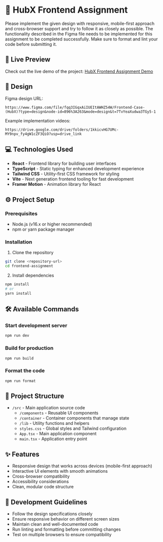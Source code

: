 # 🚀 HubX Frontend Assignment

Please implement the given design with responsive, mobile-first approach and cross-browser support and try to follow it as closely as possible. The functionality described in the Figma file needs to be implemented for this assignment to be completed successfully. Make sure to format and lint your code before submitting it.

## 🔗 Live Preview

Check out the live demo of the project:
[HubX Frontend Assignment Demo](https://hubx-assetment.vercel.app/)

## 🎨 Design

Figma design URL:

```
https://www.figma.com/file/fqq3IGqxAiIUEItAWHZ54W/Frontend-Case-(HubX)?type=design&node-id=896%3A263&mode=design&t=7TvYeaXudwa3TGy5-1
```

Example implementation videos:

```
https://drive.google.com/drive/folders/1kkicvHG7UMc-MY9npv_fy4gW1cZF3QiO?usp=drive_link
```

## 💻 Technologies Used

- **React** - Frontend library for building user interfaces
- **TypeScript** - Static typing for enhanced development experience
- **Tailwind CSS** - Utility-first CSS framework for styling
- **Vite** - Next generation frontend tooling for fast development
- **Framer Motion** - Animation library for React

## ⚙️ Project Setup

### Prerequisites

- Node.js (v16.x or higher recommended)
- npm or yarn package manager

### Installation

1. Clone the repository
```sh
git clone <repository-url>
cd frontend-assignment
```

2. Install dependencies
```sh
npm install
# or
yarn install
```

## 🛠️ Available Commands

### Start development server

```sh
npm run dev
```

### Build for production

```sh
npm run build
```


### Format the code

```sh
npm run format
```

## 📁 Project Structure

- `/src` - Main application source code
  - `/components` - Reusable UI components
  - `/container` - Container components that manage state
  - `/lib` - Utility functions and helpers
  - `styles.css` - Global styles and Tailwind configuration
  - `App.tsx` - Main application component
  - `main.tsx` - Application entry point

## ✨ Features

- Responsive design that works across devices (mobile-first approach)
- Interactive UI elements with smooth animations
- Cross-browser compatibility
- Accessibility considerations
- Clean, modular code structure

## 📝 Development Guidelines

- Follow the design specifications closely
- Ensure responsive behavior on different screen sizes
- Maintain clean and well-documented code
- Run linting and formatting before committing changes
- Test on multiple browsers to ensure compatibility
